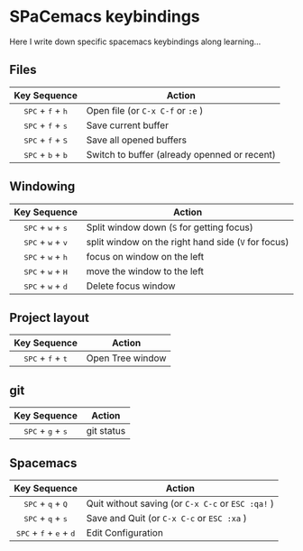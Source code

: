 # SPaCemacs keybindings
Here I write down specific spacemacs keybindings along learning...

## Files

| Key Sequence                                                   | Action                                                 |
|:--------------------------------------------------------------:| ------------------------------------------------------ |
| <kbd>SPC</kbd> + <kbd>f</kbd> + <kbd>h</kbd>                   | Open file (or `C-x C-f` or `:e` )                      |
| <kbd>SPC</kbd> + <kbd>f</kbd> + <kbd>s</kbd>                   | Save current buffer                                    |
| <kbd>SPC</kbd> + <kbd>f</kbd> + <kbd>S</kbd>                   | Save all opened buffers                                |
| <kbd>SPC</kbd> + <kbd>b</kbd> + <kbd>b</kbd>                   | Switch to buffer (already openned or recent)           |

## Windowing

| Key Sequence                                                   | Action                                                 |
|:--------------------------------------------------------------:| ------------------------------------------------------ |
| <kbd>SPC</kbd> + <kbd>w</kbd> + <kbd>s</kbd>                   | Split window down (`S` for getting focus)              |
| <kbd>SPC</kbd> + <kbd>w</kbd> + <kbd>v</kbd>                   | split window on the right hand side (`V` for focus)    |
| <kbd>SPC</kbd> + <kbd>w</kbd> + <kbd>h</kbd>                   | focus on window on the left                            |
| <kbd>SPC</kbd> + <kbd>w</kbd> + <kbd>H</kbd>                   | move the window to the left                            |
| <kbd>SPC</kbd> + <kbd>w</kbd> + <kbd>d</kbd>                   | Delete focus window                                    |

## Project layout

| Key Sequence                                                   | Action                                                 |
|:--------------------------------------------------------------:| ------------------------------------------------------ |
| <kbd>SPC</kbd> + <kbd>f</kbd> + <kbd>t</kbd>                   | Open Tree window                                       |

## git

| Key Sequence                                                   | Action                                                 |
|:--------------------------------------------------------------:| ------------------------------------------------------ |
| <kbd>SPC</kbd> + <kbd>g</kbd> + <kbd>s</kbd>                   | git status                                             |

## Spacemacs

| Key Sequence                                                   | Action                                                 |
|:--------------------------------------------------------------:| ------------------------------------------------------ |
| <kbd>SPC</kbd> + <kbd>q</kbd> + <kbd>Q</kbd>                   | Quit without saving (or `C-x C-c` or `ESC :qa!` )      |
| <kbd>SPC</kbd> + <kbd>q</kbd> + <kbd>s</kbd>                   | Save and Quit (or `C-x C-c` or `ESC :xa` )             |
| <kbd>SPC</kbd> + <kbd>f</kbd> + <kbd>e</kbd> + <kbd>d</kbd>    | Edit Configuration                                     |


